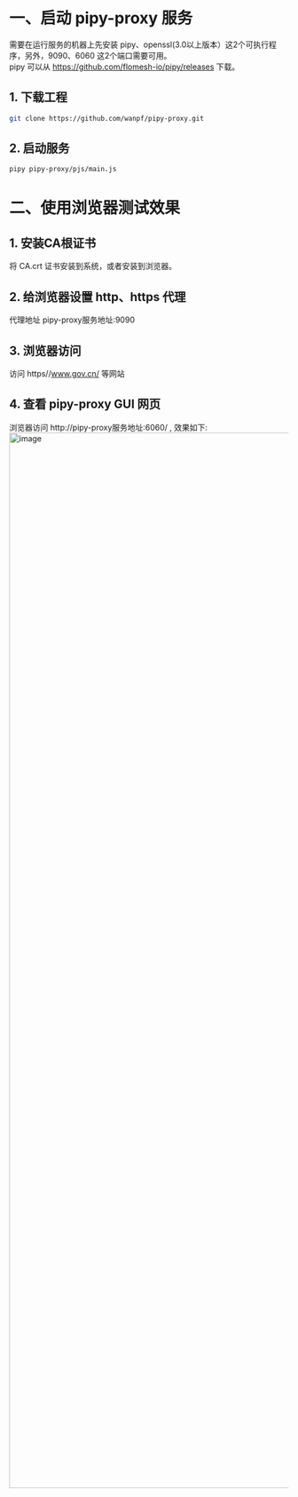 # 一、启动 pipy-proxy 服务  
需要在运行服务的机器上先安装 pipy、openssl(3.0以上版本）这2个可执行程序，另外，9090、6060 这2个端口需要可用。     
pipy 可以从 https://github.com/flomesh-io/pipy/releases 下载。  
## 1. 下载工程
```bash
git clone https://github.com/wanpf/pipy-proxy.git
```
## 2. 启动服务  
```bash
pipy pipy-proxy/pjs/main.js
```
# 二、使用浏览器测试效果  
## 1. 安装CA根证书
  将 CA.crt 证书安装到系统，或者安装到浏览器。    
## 2. 给浏览器设置 http、https 代理  
  代理地址 pipy-proxy服务地址:9090    
## 3. 浏览器访问 
  访问 https//www.gov.cn/ 等网站      
## 4. 查看 pipy-proxy GUI 网页  
  浏览器访问 http://pipy-proxy服务地址:6060/ , 效果如下:  
<img width="1902" alt="image" src="https://github.com/wanpf/pipy-proxy/assets/2276200/d59b0068-70a5-48dd-8b26-a92b7055b034">
